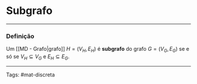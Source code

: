 # Subgrafo

---

### Definição

Um [[MD - Grafo|grafo]] $H=(V_H,E_H)$ é **subgrafo** do grafo $G=(V_G,E_G)$ se e só se $V_H \subseteq V_G$ e $E_H \subseteq E_G$.
 
---

Tags: #mat-discreta 